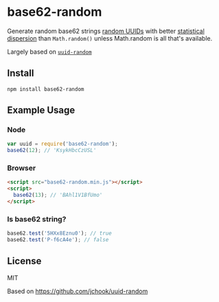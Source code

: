 # base62-random

Generate random base62 strings
[random UUIDs](https://en.wikipedia.org/wiki/Universally_unique_identifier#Version_4_.28random.29)
with better 
[statistical dispersion](https://en.wikipedia.org/wiki/Statistical_dispersion)
than `Math.random()` unless Math.random is all that's available.

Largely based on [`uuid-random`](https://github.com/jchook/uuid-random)

## Install

    npm install base62-random


## Example Usage

### Node

```javascript
var uuid = require('base62-random');
base62(12); // 'KsykHbcCzUSL'
```

### Browser

```html
<script src="base62-random.min.js"></script>
<script>
  base62(13); // 'BAhl1V1BfUmo'
</script>
```


### Is base62 string?

```javascript
base62.test('5HXx8Eznu0'); // true
base62.test('P-f6cA4e'); // false
```

## License

MIT

Based on https://github.com/jchook/uuid-random

